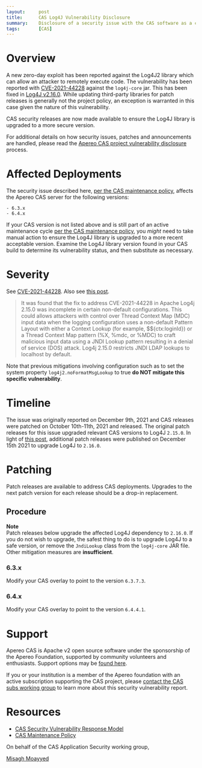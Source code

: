 ```yaml
---
layout:     post
title:      CAS Log4J Vulnerability Disclosure
summary:    Disclosure of a security issue with the CAS software as a consumer of the Log4j logging framework.
tags:       [CAS]
---
```


# Overview

A new zero-day exploit has been reported against the Log4J2 library which can allow an attacker to remotely execute code. The vulnerability has been reported with [CVE-2021-44228](https://nvd.nist.gov/vuln/detail/CVE-2021-44228) against the `log4j-core` jar. This has been fixed in [Log4J v2.16.0](https://repo1.maven.org/maven2/org/apache/logging/log4j/log4j-core/2.16.0/). While updating third-party libraries for patch releases is generally not the project policy, an exception is warranted in this case given the nature of this vulnerability.

CAS security releases are now made available to ensure the Log4J library is upgraded to a more secure version.

For additional details on how security issues, patches and announcements are handled, please read the [Apereo CAS project vulnerability disclosure](https://apereo.github.io/cas/developer/Sec-Vuln-Response.html) process.

# Affected Deployments

The security issue described here, [per the CAS maintenance policy](https://apereo.github.io/cas/developer/Maintenance-Policy.html), affects the Apereo CAS server for the following versions:

```
- 6.3.x
- 6.4.x
```

If your CAS version is not listed above and is still part of an active maintenance cycle [per the CAS maintenance policy](https://apereo.github.io/cas/developer/Maintenance-Policy.html), you *might* need to take manual action to ensure the Log4J library is upgraded to a more recent acceptable version. Examine the Log4J library version found in your CAS build to determine its vulnerability status, and then substitute as necessary.

# Severity

See [CVE-2021-44228](https://nvd.nist.gov/vuln/detail/CVE-2021-44228). Also see [this post](https://logging.apache.org/log4j/2.x/security.html).

> It was found that the fix to address CVE-2021-44228 in Apache Log4j 2.15.0 was incomplete in certain non-default configurations. This could allows attackers with control over Thread Context Map (MDC) input data when the logging configuration uses a non-default Pattern Layout with either a Context Lookup (for example, $${ctx:loginId}) or a Thread Context Map pattern (%X, %mdc, or %MDC) to craft malicious input data using a JNDI Lookup pattern resulting in a denial of service (DOS) attack. Log4j 2.15.0 restricts JNDI LDAP lookups to localhost by default. 

Note that previous mitigations involving configuration such as to set the system property <code>log4j2.noFormatMsgLookup</code> to true **do NOT mitigate this specific vulnerability**.

# Timeline

The issue was originally reported on December 9th, 2021 and CAS releases were patched on October 10th-11th, 2021 and released. The original patch releases for this issue upgraded relevant CAS versions to Log4J `2.15.0`. In light of [this post](https://logging.apache.org/log4j/2.x/security.html), additional patch releases were published on December 15th 2021 to upgrade Log4J to `2.16.0`.
 
# Patching

Patch releases are available to address CAS deployments. Upgrades to the next patch version for each release should be a drop-in replacement.

## Procedure

<div class="alert alert-info">
  <strong>Note</strong><br/>Patch releases below upgrade the affected Log4J dependency to <code>2.16.0</code>. If you do not wish to upgrade, the safest thing to do is to upgrade Log4J to a safe version, or remove the <code>JndiLookup</code> class from the <code>log4j-core</code> JAR file. Other mitigation measures are <strong>insufficient</strong>.
</div>

### 6.3.x

Modify your CAS overlay to point to the version `6.3.7.3`.

### 6.4.x

Modify your CAS overlay to point to the version `6.4.4.1`.

# Support

Apereo CAS is Apache v2 open source software under the sponsorship of the Apereo Foundation, supported by community volunteers and enthusiasts. Support options may be [found here](https://apereo.github.io/cas/Support.html).

If you or your institution is a member of the Apereo foundation with an active subscription supporting the CAS project, please [contact the CAS subs working group](https://apereo.github.io/cas/Mailing-Lists.html) to learn more about this security vulnerability report.

# Resources

* [CAS Security Vulnerability Response Model](https://apereo.github.io/cas/developer/Sec-Vuln-Response.html)
* [CAS Maintenance Policy](https://apereo.github.io/cas/developer/Maintenance-Policy.html)

On behalf of the CAS Application Security working group,

[Misagh Moayyed](https://fawnoos.com)